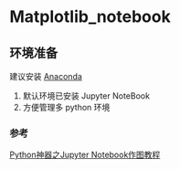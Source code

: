 # Matplotlib_notebook

## 环境准备

建议安装 [Anaconda](https://www.anaconda.com/download)
1. 默认环境已安装 Jupyter NoteBook
2. 方便管理多 python 环境

### 参考
[Python神器之Jupyter Notebook作图教程](https://www.toutiao.com/i6643705533788324365/)
    